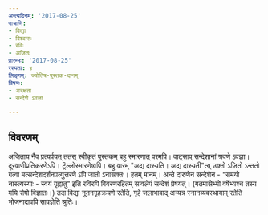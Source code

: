 ```yaml
---
अन्त्यदिनम्: '2017-08-25'
पात्राणि:
- विद्या
- विश्वासः
- रविः
- अजितः
प्रारम्भः: '2017-08-25'
रस्यता: ४
लिङ्गम्: ज्योतिष-पुस्तक-दानम्
विषयः:
- अदक्षता
- सन्देशे ऽवज्ञा

---
```


## विवरणम्
अजिताय नैव प्रत्यर्पयत् ततस् स्वीकृतं पुस्तकम् बहु स्मारणात् परमपि। वाट्साप् सन्देशानां श्रवणे ऽवज्ञा। दूरवाणीप्रतिकरणेऽपि। ट्रॆल्लोस्मारणेष्वपि।
बहु वारम् "अद्य दास्यति। अद्य दास्यती"त्य् उक्तो ऽजितो ऽन्ततो गत्वा मत्सन्देशदर्शनप्रत्युत्तरणे ऽपि जातो ऽनासक्तः। हतम् मानम्।
अन्ते दारुणेन सन्देशेन - "समयो नास्त्यस्याः - स्वयं गृह्णातु" इति रविरपि विवरणरहितम् सावलेपं सन्देशं प्रैषयत्। (गतमासेभ्यो वर्षेभ्यश्च तस्य मयि रोषो विज्ञातः।)
तदा विद्या नूतनगृहक्रयणे रतेति, गृहे जलाभावाद् अन्यत्र स्नानव्यवस्थायाम् रतेति भोजनादावपि सावज्ञेति श्रुतिः। 

